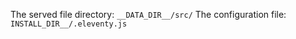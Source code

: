 The served file directory: `__DATA_DIR__/src/`
The configuration file: `INSTALL_DIR__/.eleventy.js`
